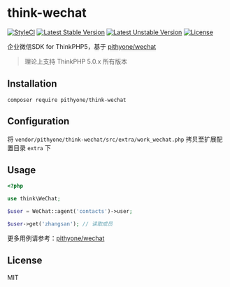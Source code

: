 # think-wechat

[![StyleCI](https://styleci.io/repos/98778383/shield?branch=master&style=flat)](https://styleci.io/repos/98778383)
[![Latest Stable Version](https://poser.pugx.org/pithyone/think-wechat/v/stable)](https://packagist.org/packages/pithyone/think-wechat)
[![Latest Unstable Version](https://poser.pugx.org/pithyone/think-wechat/v/unstable)](https://packagist.org/packages/pithyone/think-wechat)
[![License](https://poser.pugx.org/pithyone/think-wechat/license)](https://packagist.org/packages/pithyone/think-wechat)

企业微信SDK for ThinkPHP5，基于 [pithyone/wechat](https://github.com/pithyone/wechat)

> 理论上支持 ThinkPHP 5.0.x 所有版本

## Installation

```shell
composer require pithyone/think-wechat
```

## Configuration

将 `vendor/pithyone/think-wechat/src/extra/work_wechat.php` 拷贝至扩展配置目录 `extra` 下

## Usage

```php
<?php

use think\WeChat;

$user = WeChat::agent('contacts')->user;

$user->get('zhangsan'); // 读取成员
```

更多用例请参考：[pithyone/wechat](https://github.com/pithyone/wechat/blob/master/examples/index.md)

## License

MIT
